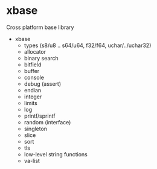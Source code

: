 # xbase

Cross platform base library

- xbase
  - types (s8/u8 .. s64/u64, f32/f64, uchar/../uchar32)
  - allocator
  - binary search
  - bitfield
  - buffer
  - console
  - debug (assert)
  - endian
  - integer
  - limits
  - log
  - printf/sprintf
  - random (interface)
  - singleton
  - slice
  - sort
  - tls
  - low-level string functions
  - va-list
